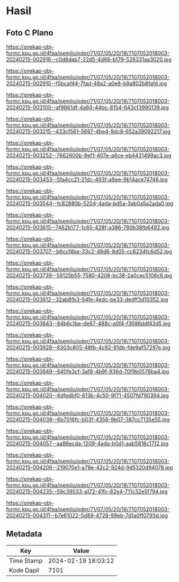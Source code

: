 # Hasil

## Foto C Plano

https://sirekap-obj-formc.kpu.go.id/4faa/pemilu/pdpr/71/07/05/20/18/7107052018003-20240215-002916--c0d8dab7-22d5-4d66-b179-526331aa3020.jpg

https://sirekap-obj-formc.kpu.go.id/4faa/pemilu/pdpr/71/07/05/20/18/7107052018003-20240215-002910--f5bcaf44-7fad-48a2-a0e8-b8a802b8fafd.jpg

https://sirekap-obj-formc.kpu.go.id/4faa/pemilu/pdpr/71/07/05/20/18/7107052018003-20240215-003100--af9861df-4a84-44bc-8154-643cf3990139.jpg

https://sirekap-obj-formc.kpu.go.id/4faa/pemilu/pdpr/71/07/05/20/18/7107052018003-20240215-003215--433cf561-5697-4be4-9dc8-652a39092217.jpg

https://sirekap-obj-formc.kpu.go.id/4faa/pemilu/pdpr/71/07/05/20/18/7107052018003-20240215-003252--7662600b-9ef1-407e-a6ce-eb4431499ac3.jpg

https://sirekap-obj-formc.kpu.go.id/4faa/pemilu/pdpr/71/07/05/20/18/7107052018003-20240215-003453--5fa4cc21-21dc-493f-a8ee-9b14ace74746.jpg

https://sirekap-obj-formc.kpu.go.id/4faa/pemilu/pdpr/71/07/05/20/18/7107052018003-20240215-003544--fc82880b-5204-4ada-bd5a-3ab0a5a2ada0.jpg

https://sirekap-obj-formc.kpu.go.id/4faa/pemilu/pdpr/71/07/05/20/18/7107052018003-20240215-003615--7462b177-1c65-428f-a386-780b38fb6492.jpg

https://sirekap-obj-formc.kpu.go.id/4faa/pemilu/pdpr/71/07/05/20/18/7107052018003-20240215-003707--b6ccf4be-33c2-48d6-8d05-cc6234fc6d52.jpg

https://sirekap-obj-formc.kpu.go.id/4faa/pemilu/pdpr/71/07/05/20/18/7107052018003-20240215-003739--59125b55-7580-4208-bc38-2a0cec5106c6.jpg

https://sirekap-obj-formc.kpu.go.id/4faa/pemilu/pdpr/71/07/05/20/18/7107052018003-20240215-003812--32ab8fb3-54fe-4edc-be33-dedff3d10352.jpg

https://sirekap-obj-formc.kpu.go.id/4faa/pemilu/pdpr/71/07/05/20/18/7107052018003-20240215-003843--84b6c1be-de67-488c-a0f4-f3686ddf43d5.jpg

https://sirekap-obj-formc.kpu.go.id/4faa/pemilu/pdpr/71/07/05/20/18/7107052018003-20240215-003928--8303c805-48fb-4c92-91db-fde9af57297e.jpg

https://sirekap-obj-formc.kpu.go.id/4faa/pemilu/pdpr/71/07/05/20/18/7107052018003-20240215-003949--640fe3cf-3af8-4b9f-936d-70f9b0576ba4.jpg

https://sirekap-obj-formc.kpu.go.id/4faa/pemilu/pdpr/71/07/05/20/18/7107052018003-20240215-004020--8dfedbf0-613b-4c50-9f71-4507fd790394.jpg

https://sirekap-obj-formc.kpu.go.id/4faa/pemilu/pdpr/71/07/05/20/18/7107052018003-20240215-004038--6b7016fc-b03f-4356-9b07-387cc7135e55.jpg

https://sirekap-obj-formc.kpu.go.id/4faa/pemilu/pdpr/71/07/05/20/18/7107052018003-20240215-004057--aa86ecda-1209-4ada-b0d1-aab5818c1712.jpg

https://sirekap-obj-formc.kpu.go.id/4faa/pemilu/pdpr/71/07/05/20/18/7107052018003-20240215-004206--219070e1-a78e-42c2-924d-9d5320d94078.jpg

https://sirekap-obj-formc.kpu.go.id/4faa/pemilu/pdpr/71/07/05/20/18/7107052018003-20240215-004235--59c39033-a172-41fc-82e4-711c32e5f794.jpg

https://sirekap-obj-formc.kpu.go.id/4faa/pemilu/pdpr/71/07/05/20/18/7107052018003-20240215-004311--b7e61022-5d89-4728-99eb-7d1a0ff0793d.jpg


## Metadata

| Key        | Value               |
| ---------- | ------------------- |
| Time Stamp | 2024-02-19 18:03:12 |
| Kode Dapil | 7101                |



